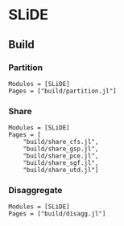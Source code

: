 # SLiDE

## Build

### Partition
```@autodocs
Modules = [SLiDE]
Pages = ["build/partition.jl"]
```

### Share
```@autodocs
Modules = [SLiDE]
Pages = [
    "build/share_cfs.jl",
    "build/share_gsp.jl",
    "build/share_pce.jl",
    "build/share_sgf.jl",
    "build/share_utd.jl"]
```

### Disaggregate
```@autodocs
Modules = [SLiDE]
Pages = ["build/disagg.jl"]
```